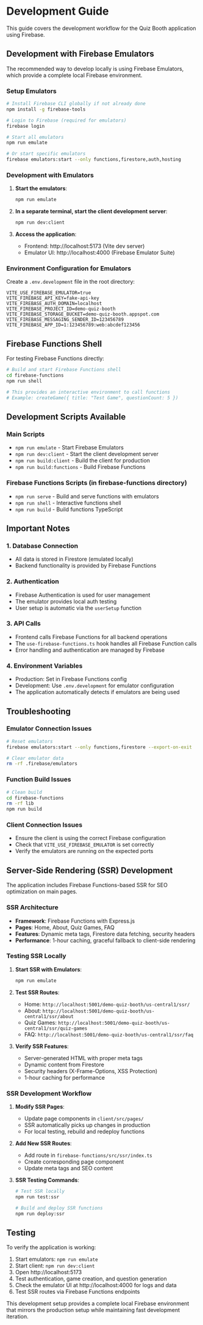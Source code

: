# Development Guide

This guide covers the development workflow for the Quiz Booth application using Firebase.

## Development with Firebase Emulators

The recommended way to develop locally is using Firebase Emulators, which provide a complete local Firebase environment.

### Setup Emulators

```bash
# Install Firebase CLI globally if not already done
npm install -g firebase-tools

# Login to Firebase (required for emulators)
firebase login

# Start all emulators
npm run emulate

# Or start specific emulators
firebase emulators:start --only functions,firestore,auth,hosting
```

### Development with Emulators

1. **Start the emulators**:

   ```bash
   npm run emulate
   ```

2. **In a separate terminal, start the client development server**:

   ```bash
   npm run dev:client
   ```

3. **Access the application**:
   - Frontend: http://localhost:5173 (Vite dev server)
   - Emulator UI: http://localhost:4000 (Firebase Emulator Suite)

### Environment Configuration for Emulators

Create a `.env.development` file in the root directory:

```env
VITE_USE_FIREBASE_EMULATOR=true
VITE_FIREBASE_API_KEY=fake-api-key
VITE_FIREBASE_AUTH_DOMAIN=localhost
VITE_FIREBASE_PROJECT_ID=demo-quiz-booth
VITE_FIREBASE_STORAGE_BUCKET=demo-quiz-booth.appspot.com
VITE_FIREBASE_MESSAGING_SENDER_ID=123456789
VITE_FIREBASE_APP_ID=1:123456789:web:abcdef123456
```

## Firebase Functions Shell

For testing Firebase Functions directly:

```bash
# Build and start Firebase Functions shell
cd firebase-functions
npm run shell

# This provides an interactive environment to call functions
# Example: createGame({ title: "Test Game", questionCount: 5 })
```

## Development Scripts Available

### Main Scripts

- `npm run emulate` - Start Firebase Emulators
- `npm run dev:client` - Start the client development server
- `npm run build:client` - Build the client for production
- `npm run build:functions` - Build Firebase Functions

### Firebase Functions Scripts (in firebase-functions directory)

- `npm run serve` - Build and serve functions with emulators
- `npm run shell` - Interactive functions shell
- `npm run build` - Build functions TypeScript

## Important Notes

### 1. Database Connection

- All data is stored in Firestore (emulated locally)
- Backend functionality is provided by Firebase Functions

### 2. Authentication

- Firebase Authentication is used for user management
- The emulator provides local auth testing
- User setup is automatic via the `userSetup` function

### 3. API Calls

- Frontend calls Firebase Functions for all backend operations
- The `use-firebase-functions.ts` hook handles all Firebase Function calls
- Error handling and authentication are managed by Firebase

### 4. Environment Variables

- Production: Set in Firebase Functions config
- Development: Use `.env.development` for emulator configuration
- The application automatically detects if emulators are being used

## Troubleshooting

### Emulator Connection Issues

```bash
# Reset emulators
firebase emulators:start --only functions,firestore --export-on-exit

# Clear emulator data
rm -rf .firebase/emulators
```

### Function Build Issues

```bash
# Clean build
cd firebase-functions
rm -rf lib
npm run build
```

### Client Connection Issues

- Ensure the client is using the correct Firebase configuration
- Check that `VITE_USE_FIREBASE_EMULATOR` is set correctly
- Verify the emulators are running on the expected ports

## Server-Side Rendering (SSR) Development

The application includes Firebase Functions-based SSR for SEO optimization on main pages.

### SSR Architecture

- **Framework**: Firebase Functions with Express.js
- **Pages**: Home, About, Quiz Games, FAQ
- **Features**: Dynamic meta tags, Firestore data fetching, security headers
- **Performance**: 1-hour caching, graceful fallback to client-side rendering

### Testing SSR Locally

1. **Start SSR with Emulators**:

   ```bash
   npm run emulate
   ```

2. **Test SSR Routes**:

   - Home: `http://localhost:5001/demo-quiz-booth/us-central1/ssr/`
   - About: `http://localhost:5001/demo-quiz-booth/us-central1/ssr/about`
   - Quiz Games: `http://localhost:5001/demo-quiz-booth/us-central1/ssr/quiz-games`
   - FAQ: `http://localhost:5001/demo-quiz-booth/us-central1/ssr/faq`

3. **Verify SSR Features**:
   - Server-generated HTML with proper meta tags
   - Dynamic content from Firestore
   - Security headers (X-Frame-Options, XSS Protection)
   - 1-hour caching for performance

### SSR Development Workflow

1. **Modify SSR Pages**:

   - Update page components in `client/src/pages/`
   - SSR automatically picks up changes in production
   - For local testing, rebuild and redeploy functions

2. **Add New SSR Routes**:

   - Add route in `firebase-functions/src/ssr/index.ts`
   - Create corresponding page component
   - Update meta tags and SEO content

3. **SSR Testing Commands**:

   ```bash
   # Test SSR locally
   npm run test:ssr

   # Build and deploy SSR functions
   npm run deploy:ssr
   ```

## Testing

To verify the application is working:

1. Start emulators: `npm run emulate`
2. Start client: `npm run dev:client`
3. Open http://localhost:5173
4. Test authentication, game creation, and question generation
5. Check the emulator UI at http://localhost:4000 for logs and data
6. Test SSR routes via Firebase Functions endpoints

This development setup provides a complete local Firebase environment that mirrors the production setup while maintaining fast development iteration.
